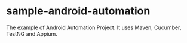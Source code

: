 # sample-android-automation
The example of Android Automation Project. It uses Maven, Cucumber, TestNG and Appium.

